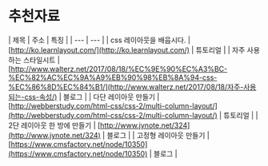 # 추천자료

| 제목 | 주소 | 특징 |
| --- | --- |
| css 레이아웃을 배웁시다. | [http://ko.learnlayout.com/](http://ko.learnlayout.com/) | 튜토리얼 |
| 자주 사용하는 스타일시트 | [http://www.walterz.net/2017/08/18/%EC%9E%90%EC%A3%BC-%EC%82%AC%EC%9A%A9%EB%90%98%EB%8A%94-css-%EC%86%8D%EC%84%B1/](http://www.walterz.net/2017/08/18/자주-사용되는-css-속성/) | 블로그 |
| 다단 레이아웃 만들기 | [http://webberstudy.com/html-css/css-2/multi-column-layout/](http://webberstudy.com/html-css/css-2/multi-column-layout/) | 튜토리얼 |
| 2단 레이아웃 한 방에 만들기 | [http://www.jynote.net/324](http://www.jynote.net/324) | 블로그 |
| 고정형 레이아웃 만들기 | [https://www.cmsfactory.net/node/10350](https://www.cmsfactory.net/node/10350) | 블로그 |


